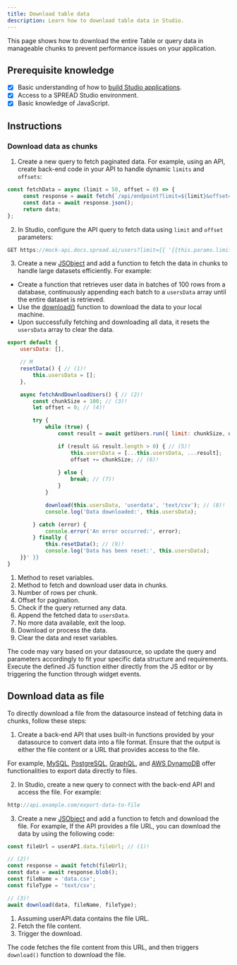 ```yaml
---
title: Download table data
description: Learn how to download table data in Studio.
---
```


<!--
README

For guidance on how to write documenation, see https://dev.stage.spread.ai/docs/contributor/guide.html. Contact Documentation when this document is ready for review.
-->

This page shows how to download the entire Table or query data in manageable chunks to prevent performance issues on your application.

## Prerequisite knowledge

- [x] Basic understanding of how to [build Studio applications](../creating-studio-applications.md).
- [x] Access to a SPREAD Studio environment.
- [x] Basic knowledge of JavaScript.

## Instructions

### Download data as chunks

1. Create a new query to fetch paginated data. For example, using an API, create back-end code in your API to handle dynamic `limits` and `offsets`:

```js title="Back-end code to fetch data with limit and offset"
const fetchData = async (limit = 50, offset = 0) => {
     const response = await fetch(`/api/endpoint?limit=${limit}&offset=${offset}`);
     const data = await response.json();
     return data;
};
```

2. In Studio, configure the API query to fetch data using `limit` and `offset` parameters:

```js
GET https://mock-api.docs.spread.ai/users?limit={{ '{{this.params.limit}}' }}&offset={{ '{{this.params.offset}}' }}
```

3. Create a new [JSObject](../writing-code-in-studio/using-jsobjects.md) and add a function to fetch the data in chunks to handle large datasets efficiently. For example:

* Create a function that retrieves user data in batches of 100 rows from a database, continuously appending each batch to a `usersData` array until the entire dataset is retrieved.
* Use the [download()](../reference/framework/global-functions.md#download) function to download the data to your local machine.
* Upon successfully fetching and downloading all data, it resets the `usersData` array to clear the data.

```js
export default {
    usersData: [],

    // M
    resetData() { // (1)!
        this.usersData = [];
    },

    async fetchAndDownloadUsers() { // (2)!
        const chunkSize = 100; // (3)!
        let offset = 0; // (4)!

        try {
            while (true) {
                const result = await getUsers.run({ limit: chunkSize, offset });

                if (result && result.length > 0) { // (5)!
                    this.usersData = [...this.usersData, ...result];
                    offset += chunkSize; // (6)!
                
                } else {
                    break; // (7)!
                }
            }

            download(this.usersData, 'userdata', 'text/csv'); // (8)!
            console.log('Data downloaded:', this.usersData);

        } catch (error) {
            console.error('An error occurred:', error);
        } finally {
            this.resetData(); // (9)!
            console.log('Data has been reset:', this.usersData);
    }}' }}
}
```

1. Method to reset variables.
2. Method to fetch and download user data in chunks.
3. Number of rows per chunk.
4. Offset for pagination.
5. Check if the query returned any data.
6. Append the fetched data to `usersData`.
7. No more data available, exit the loop.
8. Download or process the data.
9. Clear the data and reset variables.

The code may vary based on your datasource, so update the query and parameters accordingly to fit your specific data structure and requirements. Execute the defined JS function either directly from the JS editor or by triggering the function through widget events.

## Download data as file

To directly download a file from the datasource instead of fetching data in chunks, follow these steps:

1. Create a back-end API that uses built-in functions provided by your datasource to convert data into a file format. Ensure that the output is either the file content or a URL that provides access to the file.

For example, [MySQL](https://dev.mysql.com/doc/mysql-shell/8.0/en/mysql-shell-utilities-table-export.html), [PostgreSQL](https://www.postgresql.org/docs/current/sql-copy.html), [GraphQL](https://docs.celigo.com/hc/en-us/articles/6223964431003-Export-data-from-GraphQL#Configure_Export), and [AWS DynamoDB](https://docs.aws.amazon.com/amazondynamodb/latest/developerguide/S3DataExport_Requesting.html#S3DataExport_Requesting_SDK) offer functionalities to export data directly to files.

2. In Studio, create a new query to connect with the back-end API and access the file. For example:

```js
http://api.example.com/export-data-to-file
```

3. Create a new [JSObject](../writing-code-in-studio/using-jsobjects.md) and add a function to fetch and download the file. For example, If the API provides a file URL, you can download the data by using the following code:

```js
const fileUrl = userAPI.data.fileUrl; // (1)!

// (2)!
const response = await fetch(fileUrl);
const data = await response.blob();
const fileName = 'data.csv';
const fileType = 'text/csv';

// (3)!
await download(data, fileName, fileType);
```

1. Assuming userAPI.data contains the file URL.
2. Fetch the file content.
3. Trigger the download.

The code fetches the file content from this URL, and then triggers `download()` function to download the file.
